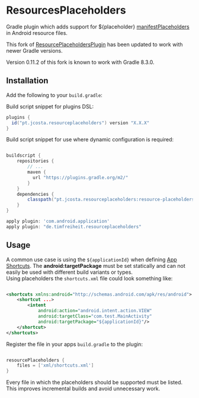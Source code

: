 ResourcesPlaceholders
======

Gradle plugin which adds support for ${placeholder} [manifestPlaceholders](https://developer.android.com/studio/build/manifest-build-variables.html) in Android resource files.

This fork of [ResourcePlaceholdersPlugin](https://github.com/timfreiheit/ResourcePlaceholdersPlugin) has been updated to work with newer Gradle versions.

Version 0.11.2 of this fork is known to work with Gradle 8.3.0.

Installation
------------

Add the following to your `build.gradle`:

Build script snippet for plugins DSL:
```gradle
plugins {
  id("pt.jcosta.resourceplaceholders") version "X.X.X"
}
```

Build script snippet for use where dynamic configuration is required:
```gradle

buildscript {
    repositories {
        // ...
        maven {
          url "https://plugins.gradle.org/m2/"
        }
    }
    dependencies {
        classpath("pt.jcosta.resourceplaceholders:resource-placeholders:X.X.X")
    }
}

apply plugin: 'com.android.application'
apply plugin: "de.timfreiheit.resourceplaceholders"

```

Usage
------------

A common use case is using the ``` ${applicationId} ``` when defining [App Shortcuts](https://developer.android.com/preview/shortcuts.html).
The **android:targetPackage** must be set statically and can not easily be used with different build variants or types.  
Using placeholders the ``` shortcuts.xml ``` file could look something like:

```xml

<shortcuts xmlns:android="http://schemas.android.com/apk/res/android">
    <shortcut ...>
        <intent
            android:action="android.intent.action.VIEW"
            android:targetClass="com.test.MainActivity"
            android:targetPackage="${applicationId}"/>
    </shortcut>
</shortcuts>

```

Register the file in your apps ``` build.gradle ``` to the plugin:

```gradle

resourcePlaceholders {
    files = ['xml/shortcuts.xml']
}

```

Every file in which the placeholders should be supported must be listed.
This improves incremental builds and avoid unnecessary work.
